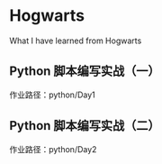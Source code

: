 # Hogwarts   
What I have learned from Hogwarts   
## Python 脚本编写实战（一）     
作业路径：python/Day1    
## Python 脚本编写实战（二）  
作业路径：python/Day2
